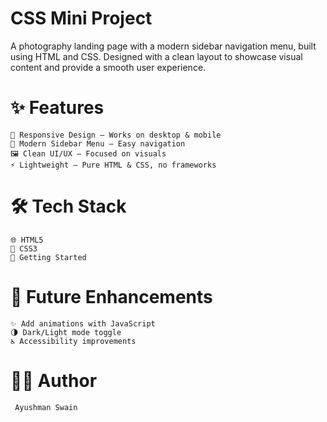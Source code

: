# CSS Mini Project
  A photography landing page with a modern sidebar navigation menu, built using HTML and CSS.
  Designed with a clean layout to showcase visual content and provide a smooth user experience.

# ✨ Features
    📱 Responsive Design – Works on desktop & mobile
    🎨 Modern Sidebar Menu – Easy navigation
    🖼️ Clean UI/UX – Focused on visuals
    ⚡ Lightweight – Pure HTML & CSS, no frameworks

# 🛠️ Tech Stack
    🌐 HTML5
    🎨 CSS3
    🚀 Getting Started

# 📌 Future Enhancements 
    ✨ Add animations with JavaScript
    🌗 Dark/Light mode toggle
    ♿ Accessibility improvements

# 👨‍💻 Author
     Ayushman Swain
     
